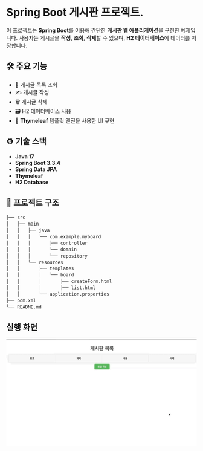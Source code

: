 # Spring Boot 게시판 프로젝트.

이 프로젝트는 **Spring Boot**를 이용해 간단한 **게시판 웹 애플리케이션**을 구현한 예제입니다. 사용자는 게시글을 **작성**, **조회**, **삭제**할 수 있으며, **H2 데이터베이스**에 데이터를 저장합니다.

## 🛠️ 주요 기능
- 📄 게시글 목록 조회
- ✍️ 게시글 작성
- 🗑️ 게시글 삭제
- 🗃️ H2 데이터베이스 사용
- 🎨 **Thymeleaf** 템플릿 엔진을 사용한 UI 구현

## ⚙️ 기술 스택
- **Java 17**
- **Spring Boot 3.3.4**
- **Spring Data JPA**
- **Thymeleaf**
- **H2 Database**

## 📂 프로젝트 구조

```bash
├── src
│   ├── main
│   │   ├── java
│   │   │   └── com.example.myboard
│   │   │       ├── controller
│   │   │       └── domain
│   │   │       └── repository
│   │   └── resources
│   │       ├── templates
│   │       │   └── board
│   │       │       ├── createForm.html
│   │       │       ├── list.html
│   │       └── application.properties
├── pom.xml
└── README.md
```

## 실행 화면
![프로젝트 실행 GIF](images/무제.gif)
